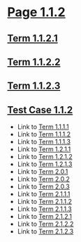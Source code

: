 # [Page 1.1.2](#page-112)

## [Term 1.1.2.1](#term-1121)

## [Term 1.1.2.2](#term-1122)

## [Term 1.1.2.3](#term-1123)

## [Test Case 1.1.2](#test-case-112)

*   Link to [Term 1.1.1.1](./page-1-1-1.md#term-1111)
*   Link to [Term 1.1.1.2](./page-1-1-1.md#term-1112)
*   Link to [Term 1.1.1.3](./page-1-1-1.md#term-1113)
*   Link to [Term 1.2.1.1](../KEY-1/page-1-2-1.md#term-1211)
*   Link to [Term 1.2.1.2](../KEY-1/page-1-2-1.md#term-1212)
*   Link to [Term 1.2.1.3](../KEY-1/page-1-2-1.md#term-1213)
*   Link to [Term 2.0.1](../../chapter-2/page-2-0.md#term-201)
*   Link to [Term 2.0.2](../../chapter-2/page-2-0.md#term-202)
*   Link to [Term 2.0.3](../../chapter-2/page-2-0.md#term-203)
*   Link to [Term 2.1.1.1](../../chapter-2/KEY-2/page-2-1-1.md#term-2111)
*   Link to [Term 2.1.1.2](../../chapter-2/KEY-2/page-2-1-1.md#term-2112)
*   Link to [Term 2.1.1.3](../../chapter-2/KEY-2/page-2-1-1.md#term-2113)
*   Link to [Term 2.1.2.1](../../chapter-2/KEY-2/page-2-1-2.md#term-2121)
*   Link to [Term 2.1.2.2](../../chapter-2/KEY-2/page-2-1-2.md#term-2122)
*   Link to [Term 2.1.2.3](../../chapter-2/KEY-2/page-2-1-2.md#term-2123)
